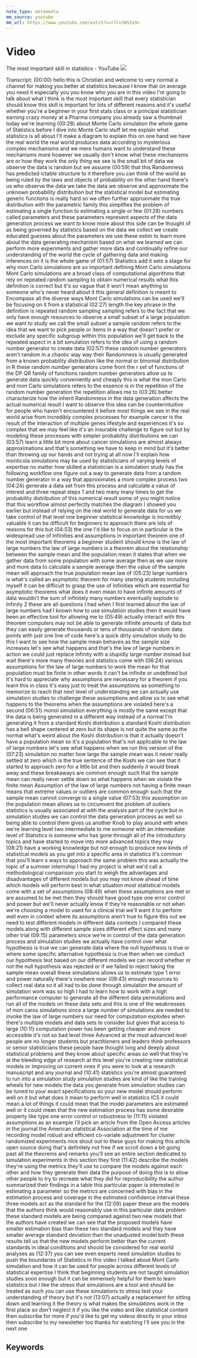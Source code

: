 ```yaml
---
note_type: metamedia
mm_source: youtube
mm_url: https://www.youtube.com/watch?v=r7cn3WS5x9c
---
```


# Video

The most important skill in statistics - YouTube
![](https://www.youtube.com/watch?v=r7cn3WS5x9c)

Transcript:
(00:00) hello this is Christian and welcome to very normal a channel for making you better at statistics because I know that on average you need it especially you you know who you are in this video I'm going to talk about what I think is the most important skill that every statistician should know this skill is important for lots of different reasons and it's useful whether you're a beginner in your first stats class or a principal statistician earning crazy money at a Pharma company you already saw a thumbnail today we're learning
(00:28) about Monte Carlo simulation the whole game of Statistics before I dive into Monte Carlo stuff let me explain what statistics is all about I'll make a diagram to explain this on one hand we have the real world the real world produces data according to mysterious complex mechanisms and we mere humans want to understand these mechanisms more however we usually don't know what these mechanisms are or how they work the only thing we see is the small bit of data we observe the data is random but we assume
(00:59) that this Randomness has predicted ictable structure to it therefore you can think of the world as being ruled by the laws and objects of probability on the other hand there's us who observe the data we take the data we observe and approximate the unknown probability distribution but the statistical model but estimating generic functions is really hard so we often further approximate the true distribution with the parametric family this simplifies the problem of estimating a single function to estimating a single or few
(01:28) numbers called parameters and these parameters represent aspects of the data generation process we want to know more about this side can be thought of as being governed by statistics based on the data we collect we create educated guesses about the parameters we use these estim to learn more about the data generating mechanism based on what we learned we can perform more experiments and gather more data and continually refine our understanding of the world the cycle of gathering data and making inferences on it is the whole game of
(01:57) Statistics add it sets a stage for why mon Carlo simulations are so important defining Mont Carlo simulations Mont Carlo simulations are a broad class of computational algorithms that rely on repeated random sampling to obtain numerical results what this definition is correct but it's so vague that it won't mean anything to someone who's never heard about it this general definition is meant to Encompass all the diverse ways Mont Carlo simulations can be used we'll be focusing on it from a statistical
(02:27) length the key phrase in the definition is repeated random sampling sampling refers to the fact that we only have enough resources to observe a small subset of a large population we want to study we call the small subset a sample random refers to the idea that we want to pick people or items in a way that doesn't prefer or exclude any specific subgroup within this population we'll get back to the repeated aspect in a bit simulation refers to the idea of using a random number generator to create data
(02:57) these random number generators aren't random in a chaotic way way their Randomness is usually generated from a known probability distribution like the normal or binomial distribution in R these random number generators come from the r set of functions of the DP QR family of functions random number generators allow us to generate data quickly conveniently and cheaply this is what the mon Carlo and mon Carlo simulations refers to the essence is in the repetition of the random number generation the repetition allows me to
(03:26) better characterize how the inherit Randomness in the data generation affects the actual numerical result I want to observe this idea can be counterintuitive for people who haven't encountered it before most things we see in the real world arise from incredibly complex processes for example cancer is the result of the interaction of multiple genes lifestyle and experiences it's so complex that we may feel like it's an insurable challenge to figure out but by modeling these processes with simpler probability distributions we can
(03:57) learn a little bit more about cancer simulations are almost always approximations and that's something we have to keep in mind but it's better than throwing up our hands and not trying at all now I'll explain how monticola simulations may be used by statisticians of varying levels of expertise no matter how skilled a statistician is a simulation study has the following workflow one figure out a way to generate data from a random number generator in a way that approximates a more complex process two
(04:24) generate a data set from this process and calculate a value of interest and three repeat steps 1 and two many many times to get the probability distribution of this numerical result some of you might notice that this workflow almost perfectly matches the diagram I showed you earlier but instead of relying on the real world to generate data for us we take control of that level one beginner statistical knowledge is incredibly valuable it can be difficult for beginners to approach there are lots of reasons for this but
(04:53) the one I'd like to focus on in particular is the widespread use of Infinities and assumptions in important theorem one of the most important theorems a beginner student should know is the law of large numbers the law of large numbers is a theorem about the relationship between the sample mean and the population mean it states that when we gather data from some population with some average then as we use more and more data to calculate a sample average then the value of the sample mean will approach the true population mean law of
(05:23) large numbers is what's called an asymptotic theorem for many starting students including myself it can be difficult to grasp the use of Infinities which are essential for asymptotic theorems what does it even mean to have infinite amounts of data wouldn't the sum of infinitely many numbers eventually explode to Infinity 2 these are all questions I had when I first learned about the law of large numbers had I known how to use simulation studies then it would have been an effective tool for allowing me to
(05:49) actually interact with this theorem computers may not be able to generate infinite amounts of data but they can easily generate thousands or tens of thousands of random data points with just one line of code here's a quick dirty simulation study to do this I want to see how the sample mean behaves as the sample size increases let's see what happens and that's the law of large numbers in action we could just replace Infinity with a stupidly large number instead but wait there's more many theories and statistics come with
(06:24) various assumptions for the law of large numbers to work the mean for that population must be finite in other words it can't be infinite or undefined but it's hard to appreciate why assumptions are necessary for a theorem if you learn this in class it's easy just to treat the assumptions as something to memorize to reach that next level of understanding we can actually use simulation studies to challenge these assumptions and allow us to see what happens to the theorems when the assumptions are violated here's a second
(06:51) monol simulation everything is mostly the same except that the data is being generated in a different way instead of a normal I'm generating it from a standard Koshi distribution a standard Koshi distribution has a bell shape centered at zero but its shape is not quite the same as the normal what's weird about the Koshi distribution is that it actually doesn't have a population mean so it's a population that's not applicable to the law of large numbers let's see what happens when we run this version of the
(07:23) simulation no matter how large the sample mean was it never really settled at zero which is the true sentence of the Koshi we can see that it started to approach zero for a little bit and then suddenly it would break away and these breakaways are common enough such that the sample mean can really never settle down so what happens when we violate the finite mean Assumption of the law of large numbers not having a finite mean means that extreme values or outliers are common enough such that the sample mean cannot converge to a single value
(07:53) this assumption on the population mean allows us to circumvent the problem of outliers statistics is usually associated at with the analysis part of the cycle but in simulation studies we can control the data generation process as well so being able to control them gives us another Knob to play around with when we're learning level two intermediate to me someone with an intermediate level of Statistics is someone who has gone through all of the introductory topics and have started to move into more advanced topics they may
(08:21) have a working knowledge but not enough to produce new kinds of statistical models as you get into a specific area in statistics it's common that you'll learn s ways to approach the same problem this was actually the topic of a summer internship I had my project is what we'd call a methodological comparison you start to weigh the advantages and disadvantages of different models but you may not know ahead of time which models will perform best in what situation most statistical models come with a set of assumptions
(08:49) when these assumptions are met or are assumed to be met then they should have good type one error control and power but we'll never actually know if they're reasonable or not when we're choosing a model to used for a clinical trial we'll want it to perform well even in context where its assumptions aren't true to figure this out we need to test different models in different data contexts I compared these models along with different sample sizes different effect sizes and many other trial
(09:15) parameters since we're in control of the data generation process and simulation studies we actually have control over what hypothesis is true we can generate data where the null hypothesis is true or where some specific alternative hypothesis is true then when we conduct our hypothesis test based on our different models we can record whether or not the null hypothesis was rejected or if we failed to reject taking the sample mean overall these simulations allows us to estimate type 1 error and power naturally there's nowhere near
(09:43) enough resources to collect real data so it all had to be done through simulation the amount of simulation work was so high I had to learn how to work with a high performance computer to generate all the different data permutations and run all of the models on these data sets and this is one of the weaknesses of mon caros simulations since a large number of simulations are needed to invoke the law of large numbers our need for computation explodes when there's multiple models and data sets to consider but given that access to large
(10:11) computation power has been getting cheaper and more accessible it's not so bad level three Advanced at the most advanced level people are no longer students but practitioners and leaders think professors or senior statisticians these people have thought long and deeply about statistical problems and they know about specific areas so well that they're at the bleeding edge of research at this level you're creating new statistical models or improving on current ones if you were to look at a research manuscript and any journal and
(10:41) statistics you're almost guaranteed to run into a simulation study simulation studies are kind of like the training wheels for new models the data you generate from simulation studies can be tuned to your exact specifications so your new model should perform well on it but what does it mean to perform well in statistics ICS it could mean a lot of things it could mean that the model parameters are estimated well or it could mean that the new estimation process has some desirable property like type one error control or robustness to
(11:11) violated assumptions as an example I'll pick an article from the Open Access articles in the journal the American statistical Association at the time of me recording model robust and efficient co-variate adjustment for cluster randomized experiments nice shout out to these guys for making this article open source doing that's definitely not free if we scroll down a bit going past all the theorems and remarks you'll see an entire section dedicated to simulation experiments in this section they first
(11:42) describe the models they're using the metrics they'll use to compare the models against each other and how they generate their data the purpose of doing this is to allow other people to try to recreate what they did for reproducibility the author summarized their findings in a table this particular paper is interested in estimating a parameter so the metrics are concerned with bias in the estimation process and coverage in the estimated confidence interval these three models act as the standard for the
(12:09) paper these are the models that the authors think would reasonably use in this particular data problem these standard models are being compared against two new models that the authors have created we can see that the proposed models have smaller estimation bias than these two standard models and they have smaller average standard deviation than the unadjusted model both these results tell us that the new models perform better than the current standards in ideal conditions and should be considered for real world analyses as
(12:37) you can see even experts need simulation studies to push the boundaries of Statistics in this video I talked about Mont Carlo simulation and how it can be used for people across different levels of statistical expertise I think that beginning students are not taught simulation studies soon enough but it can be immensely helpful for them to learn statistics but I like the stress that simulations are a tool and should be treated as such you can use these simulations to stress test your understanding of theory but it's not
(13:07) actually a replacement for sitting down and learning it the theory is what makes the simulations work in the first place so don't neglect it if you like the video and like statistical content then subscribe for more if you'd like to get my videos directly in your inbox then subscribe to my newsletter too thanks for watching I'll see you in the next one


## Keywords
